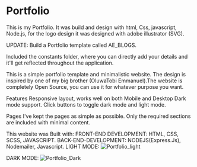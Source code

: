 # Portfolio
This is my Portfolio. It was build and design with html, Css, javascript, Node.js, for the logo design it was designed with adobe illustrator (SVG).

UPDATE:
Build a Portfolio template called AE_BLOGS.

Included the constants folder, where you can directly add your details and it'll get reflected throughout the application.

This is a simple portfolio template and minimalistic website.
The design is inspired by one of my big brother (OluwaTobi Emmanuel).The website is completely Open Source, you can use it for whatever purpose you want.


Features
Responsive layout, works well on both Mobile and Desktop
Dark mode support. Click buttons to toggle dark mode and light mode.

Pages
I've kept the pages as simple as possible. Only the required sections are included with minimal content.

This website was Built with: 
FRONT-END DEVELOPMENT: HTML, CSS, SCSS, JAVASCRIPT.
BACK-END-DEVELOPMENT: NODEJS(Express.Js), Nodemailer, Javascript.
LIGHT MODE:
![Portfolio_light](https://user-images.githubusercontent.com/97501475/210205476-b045f5dd-ef33-4e2d-b08e-118e6dda43fd.png)

DARK MODE:
![Portfolio_Dark ](https://user-images.githubusercontent.com/97501475/210205525-c43acc9f-70a5-4e07-8fed-93acf9583289.png)
